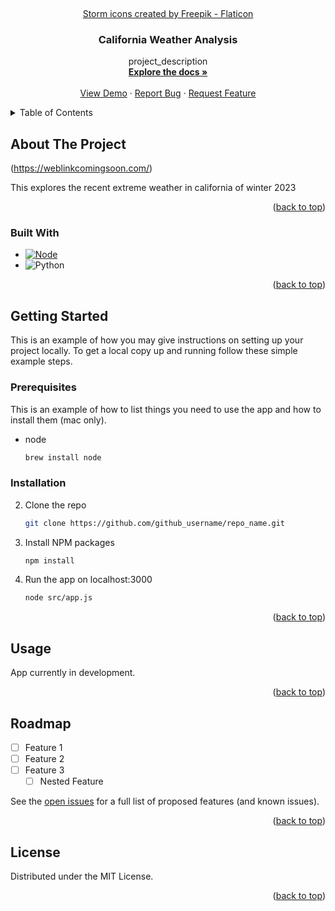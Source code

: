 <a name="readme-top"></a>

<!-- PROJECT LOGO -->
<br />
<div align="center">

  <a href="https://www.flaticon.com/free-icons/storm" title="storm icons">Storm icons created by Freepik - Flaticon</a>

<h3 align="center">California Weather Analysis</h3>

  <p align="center">
    project_description
    <br />
    <a href="https://github.com/JackDoyleIRE/node-chat-app"><strong>Explore the docs »</strong></a>
    <br />
    <br />
    <a href="https://github.com/JackDoyleIRE/node-chat-app">View Demo</a>
    ·
    <a href="https://github.com/JackDoyleIRE/node-chat-app/issues">Report Bug</a>
    ·
    <a href="https://github.com/JackDoyleIRE/node-chat-app/issues">Request Feature</a>
  </p>
</div>



<!-- TABLE OF CONTENTS -->
<details>
  <summary>Table of Contents</summary>
  <ol>
    <li>
      <a href="#about-the-project">About The Project</a>
      <ul>
        <li><a href="#built-with">Built With</a></li>
      </ul>
    </li>
    <li>
      <a href="#getting-started">Getting Started</a>
      <ul>
        <li><a href="#prerequisites">Prerequisites</a></li>
        <li><a href="#installation">Installation</a></li>
      </ul>
    </li>
    <li><a href="#usage">Usage</a></li>
    <li><a href="#roadmap">Roadmap</a></li>
  </ol>
</details>



<!-- ABOUT THE PROJECT -->
## About The Project

(https://weblinkcomingsoon.com/)

This explores the recent extreme weather in california of winter 2023

<p align="right">(<a href="#readme-top">back to top</a>)</p>



### Built With

* [![Node][NodeJS]][Node-url]
* ![Python](https://img.shields.io/badge/python-3670A0?style=for-the-badge&logo=python&logoColor=ffdd54)


<p align="right">(<a href="#readme-top">back to top</a>)</p>



<!-- GETTING STARTED -->
## Getting Started

This is an example of how you may give instructions on setting up your project locally.
To get a local copy up and running follow these simple example steps.

### Prerequisites

This is an example of how to list things you need to use the app and how to install them (mac only).
* node
  ```sh
  brew install node
  ```

### Installation

2. Clone the repo
   ```sh
   git clone https://github.com/github_username/repo_name.git
   ```
3. Install NPM packages
   ```sh
   npm install
   ```
4. Run the app on localhost:3000 
   ```sh
   node src/app.js
   ```

<p align="right">(<a href="#readme-top">back to top</a>)</p>



<!-- USAGE EXAMPLES -->
## Usage

App currently in development.


<p align="right">(<a href="#readme-top">back to top</a>)</p>



<!-- ROADMAP -->
## Roadmap

- [ ] Feature 1
- [ ] Feature 2
- [ ] Feature 3
    - [ ] Nested Feature

See the [open issues](https://github.com/JackDoyleIRE/cali-weather/issues) for a full list of proposed features (and known issues).

<p align="right">(<a href="#readme-top">back to top</a>)</p>


<!-- LICENSE -->
## License

Distributed under the MIT License. 

<p align="right">(<a href="#readme-top">back to top</a>)</p>

[product-screenshot]: public/images/screenshot.png

[NodeJS]: https://img.shields.io/badge/node.js-6DA55F?style=for-the-badge&logo=node.js&logoColor=white
[Node-url]: https://nodejs.org/en/

[Python3]: https://img.shields.io/badge/python-3670A0?style=for-the-badge&logo=python&logoColor=ffdd54
[Python-url]: https://www.python.org/

[Google Cloud]:https://img.shields.io/badge/GoogleCloud-%234285F4.svg?style=for-the-badge&logo=google-cloud&logoColor=white
[Big-Query-url]: https://cloud.google.com/bigquery

[Pandas]: https://img.shields.io/badge/pandas-%23150458.svg?style=for-the-badge&logo=pandas&logoColor=white



